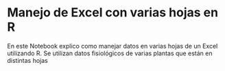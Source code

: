 # Manejo de Excel con varias hojas en R
En este Notebook explico como manejar datos en varias hojas de un Excel utilizando R. Se utilizan datos fisiológicos de varias plantas que están en distintas hojas  
